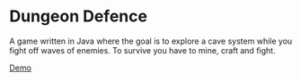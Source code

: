 # Dungeon Defence

A game written in Java where the goal is to explore a cave system while you fight off waves of enemies. To survive you have to mine, craft and fight. 

[Demo](http://simengangstad.github.io/resources/Dungeon%20Defence%20beta%20002.jar)
